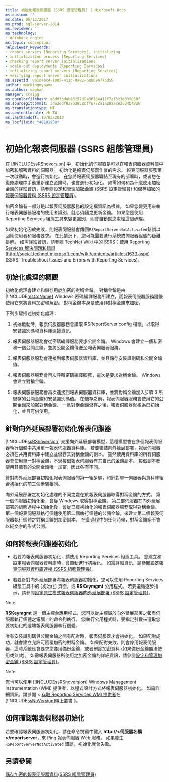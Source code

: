 ```yaml
---
title: 初始化報表伺服器 (SSRS 設定管理員) | Microsoft Docs
ms.custom: ''
ms.date: 06/13/2017
ms.prod: sql-server-2014
ms.reviewer: ''
ms.technology:
- database-engine
ms.topic: conceptual
helpviewer_keywords:
- report servers [Reporting Services], initializing
- initialization process [Reporting Services]
- checking report server initializations
- scale-out deployments [Reporting Services]
- initializing report servers [Reporting Services]
- verifying report server initializations
ms.assetid: 861d4ec4-1085-412c-9a82-68869a77bd55
author: markingmyname
ms.author: maghan
manager: craigg
ms.openlocfilehash: e6dd33dab83157d9436184411f7af323e339030f
ms.sourcegitcommit: 3da2edf82763852cff6772a1a282ace3034b4936
ms.translationtype: MT
ms.contentlocale: zh-TW
ms.lasthandoff: 10/02/2018
ms.locfileid: "48181938"
---
```

# <a name="initialize-a-report-server-ssrs-configuration-manager"></a>初始化報表伺服器 (SSRS 組態管理員)
  在 [!INCLUDE[ssRSnoversion](../../includes/ssrsnoversion-md.md)] 中，初始化的伺服器是可以在報表伺服器資料庫中加密和解密資料的伺服器。 初始化是報表伺服器作業的需求。 報表伺服器服務第一次啟動時，會進行初始化。 在您將報表伺服器聯結至現有的部署時，或者您在復原處理中手動重新建立金鑰時，也會進行初始化。 如需如何和為什麼使用加密金鑰的詳細資訊，請參閱[設定和管理加密金鑰 &#40;SSRS 設定管理員&#41;](ssrs-encryption-keys-manage-encryption-keys.md) 和[儲存加密的報表伺服器資料 &#40;SSRS 設定管理員&#41;](ssrs-encryption-keys-store-encrypted-report-server-data.md)。  
  
 加密金鑰有一部分是以報表伺服器服務的設定檔資訊為根據。 如果您變更用來執行報表伺服器服務的使用者識別，就必須隨之更新金鑰。 如果您是使用 Reporting Services 組態工具來變更識別，則會自動幫您處理這個步驟。  
  
 如果初始化因故失敗，則報表伺服器會傳回`RSReportServerNotActivated`錯誤以回應使用者和服務要求。 在此情況下，您可能需要進行系統或伺服器組態的疑難排解。 如需詳細資訊，請參閱 TechNet Wiki 中的 [SSRS：使用 Reporting Services 解決問題和錯誤](http://social.technet.microsoft.com/wiki/contents/articles/1633.aspx) (http://social.technet.microsoft.com/wiki/contents/articles/1633.aspx) \(SSRS: Troubleshoot Issues and Errors with Reporting Services\)。  
  
## <a name="overview-of-the-initialization-process"></a>初始化處理的概觀  
 初始化處理會建立和儲存用於加密的對稱金鑰。 對稱金鑰是由 [!INCLUDE[msCoName](../../includes/msconame-md.md)] Windows 密碼編譯服務所建立，而報表伺服器服務隨後使用它來將資料加密和解密。 對稱金鑰本身是使用非對稱金鑰來加密。  
  
 下列步驟描述初始化處理：  
  
1.  初始啟動時，報表伺服器服務會讀取 RSReportServer.config 檔案，以取得安裝識別碼和資料庫連接資訊。  
  
2.  報表伺服器服務會從密碼編譯服務要求公開金鑰。 Windows 會建立一個私密和一個公開金鑰，並將公開金鑰傳送至報表伺服器服務。  
  
3.  報表伺服器服務會連接到報表伺服器資料庫，並且儲存安裝識別碼和公開金鑰值。  
  
4.  報表伺服器服務會再次呼叫密碼編譯服務，這次是要求對稱金鑰。 Windows 會建立對稱金鑰。  
  
5.  報表伺服器服務會再次連接到報表伺服器資料庫，並將對稱金鑰加入步驟 3 所儲存的公開金鑰和安裝識別碼值。 在儲存之前，報表伺服器服務會使用它的公開金鑰來加密對稱金鑰。 一旦對稱金鑰儲存之後，報表伺服器就視為已初始化，並且可供使用。  
  
## <a name="initializing-a-report-server-for-scale-out-deployment"></a>針對向外延展部署初始化報表伺服器  
 [!INCLUDE[ssRSnoversion](../../includes/ssrsnoversion-md.md)] 支援向外延展部署模型，這種模型會在多個報表伺服器執行個體中共用單一報表伺服器資料庫。 若要聯結向外延展部署，報表伺服器必須在共用資料庫中建立並儲存其對稱金鑰的副本。 雖然使用資料庫的所有伺服器會使用單一對稱金鑰，不過每個報表伺服器有其自己的金鑰副本。 每個副本都使用其擁有的公開金鑰唯一加密，因此各有不同。  
  
 針對向外延展部署初始化報表伺服器的第一組步驟，和針對單一伺服器與資料庫組合初始化的前三個步驟相同。  
  
 向外延展部署之初始化處理的不同之處在於報表伺服器取得對稱金鑰的方式。 第一個伺服器初始化後，會從 Windows 取得對稱金鑰。 第二部伺服器在向外延展部署的組態過程中初始化後，會從已經初始化的報表伺服器服務取得對稱金鑰。 第一個報表伺服器執行個體使用第二個執行個體的公開金鑰，來建立第二個報表伺服器執行個體之對稱金鑰的加密副本。 在此過程中的任何時候，對稱金鑰絕不會以純文字的形式公開。  
  
## <a name="how-to-initialize-a-report-server"></a>如何將報表伺服器初始化  
  
-   若要將報表伺服器初始化，請使用 Reporting Services 組態工具。 您建立和設定報表伺服器資料庫時，會自動進行初始化。 如需詳細資訊，請參閱[設定報表伺服器資料庫連接 &#40;SSRS 組態管理員&#41;](../../sql-server/install/configure-a-report-server-database-connection-ssrs-configuration-manager.md)。  
  
-   若要針對向外延展部署將報表伺服器初始化，您可以使用 Reporting Services 組態工具中的 [初始化] 頁面，或 **RSKeymgmt** 公用程式。 若要遵循逐步指示，請參閱[設定原生模式報表伺服器向外延展部署 &#40;SSRS 設定管理員&#41;](configure-a-native-mode-report-server-scale-out-deployment.md)。  
  
> [!NOTE]  
>  **RSKeymgmt** 是一個主控台應用程式，您可以從主控屬於向外延展部署之報表伺服器執行個體之電腦上的命令列執行。 您執行公用程式時，要指定引數來選取您要初始化的遠端報表伺服器執行個體。  
  
 唯有安裝識別碼與公開金鑰之間有配對時，報表伺服器才會初始化。 如果配對成功，就會建立允許可回覆加密的對稱金鑰。 如果配對失敗，則會停用報表伺服器，這時系統應會要求您套用備份金鑰，或者刪除加密資料 (如果備份金鑰無法使用或無效)。 如需報表伺服器所使用之加密金鑰的詳細資訊，請參閱[設定和管理加密金鑰 &#40;SSRS 設定管理員&#41;](ssrs-encryption-keys-manage-encryption-keys.md)。  
  
> [!NOTE]  
>  您也可以使用 [!INCLUDE[ssRSnoversion](../../includes/ssrsnoversion-md.md)] Windows Management Instrumentation (WMI) 提供者，以程式設計方式將報表伺服器初始化。 如需詳細資訊，請參閱 <<c0> [ 存取 Reporting Services WMI 提供者](../tools/access-the-reporting-services-wmi-provider.md)在[!INCLUDE[ssNoVersion](../../includes/ssnoversion-md.md)]線上叢書 》。  
  
## <a name="how-to-confirm-a-report-server-initialization"></a>如何確認報表伺服器初始化  
 若要確認報表伺服器初始化，請在命令視窗中鍵入 **http://\<伺服器名稱>/reportserver**，來 Ping 報表伺服器 Web 服務。 如果發生 `RSReportServerNotActivated` 錯誤，初始化就會失敗。  
  
## <a name="see-also"></a>另請參閱  
 [儲存加密的報表伺服器資料&#40;SSRS 組態管理員&#41;](ssrs-encryption-keys-store-encrypted-report-server-data.md)  
  
  
